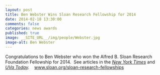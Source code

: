 ```yaml
---
layout: post
title: Ben Webster Wins Sloan Research Fellowship for 2014
date: 2014-02-18 13:30:00
comments: false
categories: news awards
published: true
image: __SITE_URL__/img/people/Webster.jpg
image-alt: Ben Webster
---
```


Congratulations to Ben Webster who won the Alfred B. Sloan Research Foundation Fellowship for 2014.  See articles in the <em><a href="http://www.sloan.org/fileadmin/media/images/programs/sloan_research_fellowships/APS_2014_Research_Fellowships_ad_web.pdf">New York Times</a> </em>and <em><a href="http://news.virginia.edu/content/university-virginia-mathematician-benjamin-webster-wins-sloan-fellowship">UVa Today</a>. </em><span id="cke_bm_428S"> </span><span> </span> <a href="http://www.sloan.org/sloan-research-fellowships">www.sloan.org/sloan-research-fellowships</a>
